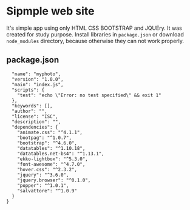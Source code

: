 
# Sipmple web site

It's simple app using only HTML CSS BOOTSTRAP and JQUEry. It was created for study purpose. Install libraries in `package.json` or download `node_modules` directory, because otherwise they can not work properly.
## package.json


```{
  "name": "myphoto",
  "version": "1.0.0",
  "main": "index.js",
  "scripts": {
    "test": "echo \"Error: no test specified\" && exit 1"
  },
  "keywords": [],
  "author": "",
  "license": "ISC",
  "description": "",
  "dependencies": {
    "animate.css": "^4.1.1",
    "bootpag": "^1.0.7",
    "bootstrap": "^4.6.0",
    "datatables": "^1.10.18",
    "datatables.net-bs4": "^1.13.1",
    "ekko-lightbox": "^5.3.0",
    "font-awesome": "^4.7.0",
    "hover.css": "^2.3.2",
    "jquery": "^3.6.0",
    "jquery.browser": "^0.1.0",
    "popper": "^1.0.1",
    "salvattore": "^1.0.9"
  }
}
```



